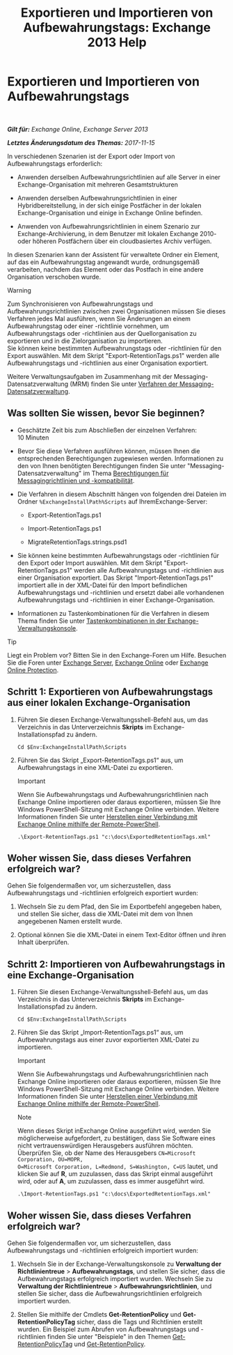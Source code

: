 ﻿---
title: 'Exportieren und Importieren von Aufbewahrungstags: Exchange 2013 Help'
TOCTitle: Exportieren und Importieren von Aufbewahrungstags
ms:assetid: 18405ea2-7ccc-475e-bd84-8b040e17bf44
ms:mtpsurl: https://technet.microsoft.com/de-de/library/JJ907307(v=EXCHG.150)
ms:contentKeyID: 51409270
ms.date: 04/24/2018
mtps_version: v=EXCHG.150
ms.translationtype: HT
---

# Exportieren und Importieren von Aufbewahrungstags

 

_**Gilt für:** Exchange Online, Exchange Server 2013_

_**Letztes Änderungsdatum des Themas:** 2017-11-15_

In verschiedenen Szenarien ist der Export oder Import von Aufbewahrungstags erforderlich:

  - Anwenden derselben Aufbewahrungsrichtlinien auf alle Server in einer Exchange-Organisation mit mehreren Gesamtstrukturen

  - Anwenden derselben Aufbewahrungsrichtlinien in einer Hybridbereitstellung, in der sich einige Postfächer in der lokalen Exchange-Organisation und einige in Exchange Online befinden.

  - Anwenden von Aufbewahrungsrichtlinien in einem Szenario zur Exchange-Archivierung, in dem Benutzer mit lokalen Exchange 2010- oder höheren Postfächern über ein cloudbasiertes Archiv verfügen.

In diesen Szenarien kann der Assistent für verwaltete Ordner ein Element, auf das ein Aufbewahrungstag angewandt wurde, ordnungsgemäß verarbeiten, nachdem das Element oder das Postfach in eine andere Organisation verschoben wurde.


> [!WARNING]
> Zum Synchronisieren von Aufbewahrungstags und Aufbewahrungsrichtlinien zwischen zwei Organisationen müssen Sie dieses Verfahren jedes Mal ausführen, wenn Sie Änderungen an einem Aufbewahrungstag oder einer -richtlinie vornehmen, um Aufbewahrungstags oder -richtlinien aus der Quellorganisation zu exportieren und in die Zielorganisation zu importieren.<BR>Sie können keine bestimmten Aufbewahrungstags oder -richtlinien für den Export auswählen. Mit dem Skript "Export-RetentionTags.ps1" werden alle Aufbewahrungstags und -richtlinien aus einer Organisation exportiert.



Weitere Verwaltungsaufgaben im Zusammenhang mit der Messaging-Datensatzverwaltung (MRM) finden Sie unter [Verfahren der Messaging-Datensatzverwaltung](messaging-records-management-procedures-exchange-2013-help.md).

## Was sollten Sie wissen, bevor Sie beginnen?

  - Geschätzte Zeit bis zum Abschließen der einzelnen Verfahren: 10 Minuten

  - Bevor Sie diese Verfahren ausführen können, müssen Ihnen die entsprechenden Berechtigungen zugewiesen werden. Informationen zu den von Ihnen benötigten Berechtigungen finden Sie unter "Messaging-Datensatzverwaltung" im Thema [Berechtigungen für Messagingrichtlinien und -kompatibilität](messaging-policy-and-compliance-permissions-exchange-2013-help.md).

  - Die Verfahren in diesem Abschnitt hängen von folgenden drei Dateien im Ordner `%ExchangeInstallPath%Scripts` auf IhremExchange-Server:
    
      - Export-RetentionTags.ps1
    
      - Import-RetentionTags.ps1
    
      - MigrateRetentionTags.strings.psd1

  - Sie können keine bestimmten Aufbewahrungstags oder -richtlinien für den Export oder Import auswählen. Mit dem Skript "Export-RetentionTags.ps1" werden alle Aufbewahrungstags und -richtlinien aus einer Organisation exportiert. Das Skript "Import-RetentionTags.ps1" importiert alle in der XML-Datei für den Import befindlichen Aufbewahrungstags und -richtlinien und ersetzt dabei alle vorhandenen Aufbewahrungstags und -richtlinien in einer Exchange-Organisation.

  - Informationen zu Tastenkombinationen für die Verfahren in diesem Thema finden Sie unter [Tastenkombinationen in der Exchange-Verwaltungskonsole](keyboard-shortcuts-in-the-exchange-admin-center-exchange-online-protection-help.md).


> [!TIP]
> Liegt ein Problem vor? Bitten Sie in den Exchange-Foren um Hilfe. Besuchen Sie die Foren unter <A href="https://go.microsoft.com/fwlink/p/?linkid=60612">Exchange Server</A>, <A href="https://go.microsoft.com/fwlink/p/?linkid=267542">Exchange Online</A> oder <A href="https://go.microsoft.com/fwlink/p/?linkid=285351">Exchange Online Protection</A>.



## Schritt 1: Exportieren von Aufbewahrungstags aus einer lokalen Exchange-Organisation

1.  Führen Sie diesen Exchange-Verwaltungsshell-Befehl aus, um das Verzeichnis in das Unterverzeichnis **Skripts** im Exchange-Installationspfad zu ändern.
    
        Cd $Env:ExchangeInstallPath\Scripts

2.  Führen Sie das Skript „Export-RetentionTags.ps1“ aus, um Aufbewahrungstags in eine XML-Datei zu exportieren.
    

    > [!IMPORTANT]
    > Wenn Sie Aufbewahrungstags und Aufbewahrungsrichtlinien nach Exchange Online importieren oder daraus exportieren, müssen Sie Ihre Windows PowerShell-Sitzung mit Exchange Online verbinden. Weitere Informationen finden Sie unter <A href="https://technet.microsoft.com/de-de/library/jj984289(v=exchg.150)">Herstellen einer Verbindung mit Exchange Online mithilfe der Remote-PowerShell</A>.

    
        .\Export-RetentionTags.ps1 "c:\docs\ExportedRetentionTags.xml"

## Woher wissen Sie, dass dieses Verfahren erfolgreich war?

Gehen Sie folgendermaßen vor, um sicherzustellen, dass Aufbewahrungstags und -richtlinien erfolgreich exportiert wurden:

1.  Wechseln Sie zu dem Pfad, den Sie im Exportbefehl angegeben haben, und stellen Sie sicher, dass die XML-Datei mit dem von Ihnen angegebenen Namen erstellt wurde.

2.  Optional können Sie die XML-Datei in einem Text-Editor öffnen und ihren Inhalt überprüfen.

## Schritt 2: Importieren von Aufbewahrungstags in eine Exchange-Organisation

1.  Führen Sie diesen Exchange-Verwaltungsshell-Befehl aus, um das Verzeichnis in das Unterverzeichnis **Skripts** im Exchange-Installationspfad zu ändern.
    
        Cd $Env:ExchangeInstallPath\Scripts

2.  Führen Sie das Skript „Import-RetentionTags.ps1“ aus, um Aufbewahrungstags aus einer zuvor exportierten XML-Datei zu importieren.
    

    > [!IMPORTANT]
    > Wenn Sie Aufbewahrungstags und Aufbewahrungsrichtlinien nach Exchange Online importieren oder daraus exportieren, müssen Sie Ihre Windows PowerShell-Sitzung mit Exchange Online verbinden. Weitere Informationen finden Sie unter <A href="https://technet.microsoft.com/de-de/library/jj984289(v=exchg.150)">Herstellen einer Verbindung mit Exchange Online mithilfe der Remote-PowerShell</A>.

    

    > [!NOTE]
    > Wenn dieses Skript inExchange Online ausgeführt wird, werden Sie möglicherweise aufgefordert, zu bestätigen, dass Sie Software eines nicht vertrauenswürdigen Herausgebers ausführen möchten. Überprüfen Sie, ob der Name des Herausgebers <CODE>CN=Microsoft Corporation, OU=MOPR, O=Microsoft Corporation, L=Redmond, S=Washington, C=US</CODE> lautet, und klicken Sie auf <STRONG>R</STRONG>, um zuzulassen, dass das Skript einmal ausgeführt wird, oder auf <STRONG>A</STRONG>, um zuzulassen, dass es immer ausgeführt wird.

    
        .\Import-RetentionTags.ps1 "c:\docs\ExportedRetentionTags.xml"

## Woher wissen Sie, dass dieses Verfahren erfolgreich war?

Gehen Sie folgendermaßen vor, um sicherzustellen, dass Aufbewahrungstags und -richtlinien erfolgreich importiert wurden:

1.  Wechseln Sie in der Exchange-Verwaltungskonsole zu **Verwaltung der Richtlinientreue** \> **Aufbewahrungstags**, und stellen Sie sicher, dass die Aufbewahrungstags erfolgreich importiert wurden. Wechseln Sie zu **Verwaltung der Richtlinientreue** \> **Aufbewahrungsrichtlinien**, und stellen Sie sicher, dass die Aufbewahrungsrichtlinien erfolgreich importiert wurden.

2.  Stellen Sie mithilfe der Cmdlets **Get-RetentionPolicy** und **Get-RetentionPolicyTag** sicher, dass die Tags und Richtlinien erstellt wurden. Ein Beispiel zum Abrufen von Aufbewahrungstags und -richtlinien finden Sie unter "Beispiele" in den Themen [Get-RetentionPolicyTag](https://technet.microsoft.com/de-de/library/dd298009\(v=exchg.150\)) und [Get-RetentionPolicy](https://technet.microsoft.com/de-de/library/dd298086\(v=exchg.150\)).


